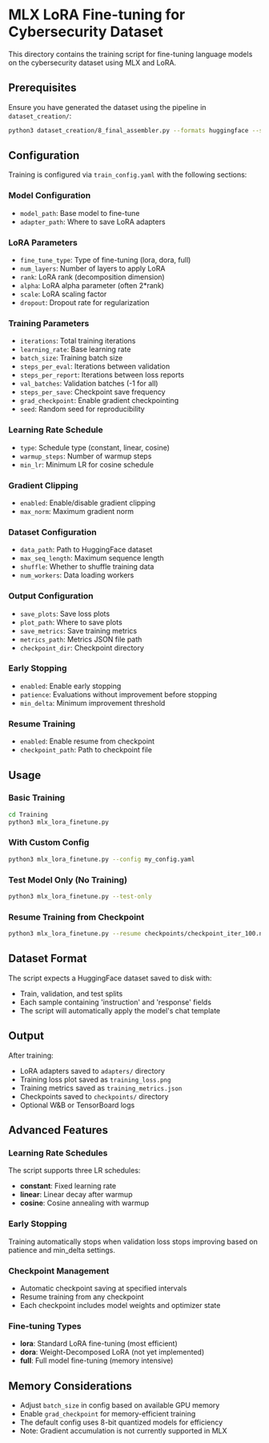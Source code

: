# MLX LoRA Fine-tuning for Cybersecurity Dataset

This directory contains the training script for fine-tuning language models on the cybersecurity dataset using MLX and LoRA.

## Prerequisites

Ensure you have generated the dataset using the pipeline in `dataset_creation/`:
```bash
python3 dataset_creation/8_final_assembler.py --formats huggingface --split-ratios 0.8 0.1 0.1
```

## Configuration

Training is configured via `train_config.yaml` with the following sections:

### Model Configuration
- `model_path`: Base model to fine-tune
- `adapter_path`: Where to save LoRA adapters

### LoRA Parameters
- `fine_tune_type`: Type of fine-tuning (lora, dora, full)
- `num_layers`: Number of layers to apply LoRA
- `rank`: LoRA rank (decomposition dimension)
- `alpha`: LoRA alpha parameter (often 2*rank)
- `scale`: LoRA scaling factor
- `dropout`: Dropout rate for regularization

### Training Parameters
- `iterations`: Total training iterations
- `learning_rate`: Base learning rate
- `batch_size`: Training batch size
- `steps_per_eval`: Iterations between validation
- `steps_per_report`: Iterations between loss reports
- `val_batches`: Validation batches (-1 for all)
- `steps_per_save`: Checkpoint save frequency
- `grad_checkpoint`: Enable gradient checkpointing
- `seed`: Random seed for reproducibility

### Learning Rate Schedule
- `type`: Schedule type (constant, linear, cosine)
- `warmup_steps`: Number of warmup steps
- `min_lr`: Minimum LR for cosine schedule

### Gradient Clipping
- `enabled`: Enable/disable gradient clipping
- `max_norm`: Maximum gradient norm

### Dataset Configuration
- `data_path`: Path to HuggingFace dataset
- `max_seq_length`: Maximum sequence length
- `shuffle`: Whether to shuffle training data
- `num_workers`: Data loading workers

### Output Configuration
- `save_plots`: Save loss plots
- `plot_path`: Where to save plots
- `save_metrics`: Save training metrics
- `metrics_path`: Metrics JSON file path
- `checkpoint_dir`: Checkpoint directory

### Early Stopping
- `enabled`: Enable early stopping
- `patience`: Evaluations without improvement before stopping
- `min_delta`: Minimum improvement threshold

### Resume Training
- `enabled`: Enable resume from checkpoint
- `checkpoint_path`: Path to checkpoint file

## Usage

### Basic Training
```bash
cd Training
python3 mlx_lora_finetune.py
```

### With Custom Config
```bash
python3 mlx_lora_finetune.py --config my_config.yaml
```

### Test Model Only (No Training)
```bash
python3 mlx_lora_finetune.py --test-only
```

### Resume Training from Checkpoint
```bash
python3 mlx_lora_finetune.py --resume checkpoints/checkpoint_iter_100.npz
```

## Dataset Format

The script expects a HuggingFace dataset saved to disk with:
- Train, validation, and test splits
- Each sample containing 'instruction' and 'response' fields
- The script will automatically apply the model's chat template

## Output

After training:
- LoRA adapters saved to `adapters/` directory
- Training loss plot saved as `training_loss.png`
- Training metrics saved as `training_metrics.json`
- Checkpoints saved to `checkpoints/` directory
- Optional W&B or TensorBoard logs

## Advanced Features

### Learning Rate Schedules
The script supports three LR schedules:
- **constant**: Fixed learning rate
- **linear**: Linear decay after warmup
- **cosine**: Cosine annealing with warmup

### Early Stopping
Training automatically stops when validation loss stops improving based on patience and min_delta settings.

### Checkpoint Management
- Automatic checkpoint saving at specified intervals
- Resume training from any checkpoint
- Each checkpoint includes model weights and optimizer state

### Fine-tuning Types
- **lora**: Standard LoRA fine-tuning (most efficient)
- **dora**: Weight-Decomposed LoRA (not yet implemented)
- **full**: Full model fine-tuning (memory intensive)

## Memory Considerations

- Adjust `batch_size` in config based on available GPU memory
- Enable `grad_checkpoint` for memory-efficient training
- The default config uses 8-bit quantized models for efficiency
- Note: Gradient accumulation is not currently supported in MLX
